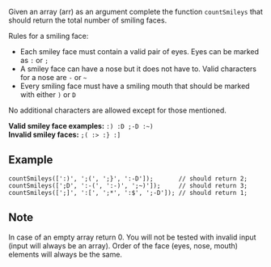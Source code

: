 <p>Given an array (arr) as an argument complete the function <code>countSmileys</code> that should return the total number of smiling faces.  </p>
<p>Rules for a smiling face:</p>
<ul>
<li>Each smiley face must contain a valid pair of eyes. Eyes can be marked as <code>:</code> or <code>;</code></li>
<li>A smiley face can have a nose but it does not have to. Valid characters for a nose are <code>-</code> or <code>~</code></li>
<li>Every smiling face must have a smiling mouth that should be marked with either <code>)</code> or <code>D</code></li>
</ul>
<p>No additional characters are allowed except for those mentioned.  </p>
<p><strong>Valid smiley face examples:</strong> <code>:) :D ;-D :~)</code><br><strong>Invalid smiley faces:</strong>  <code>;( :&gt; :} :]</code></p>
<h2 id="example">Example</h2>
<pre><code>countSmileys([':)', ';(', ';}', ':-D']);       // should return 2;
countSmileys([';D', ':-(', ':-)', ';~)']);     // should return 3;
countSmileys([';]', ':[', ';*', ':$', ';-D']); // should return 1;
</code></pre>
<h2 id="note">Note</h2>
<p>In case of an empty array return 0. You will not be tested with invalid input (input will always be an array). Order of the face (eyes, nose, mouth) elements will always be the same.</p>

